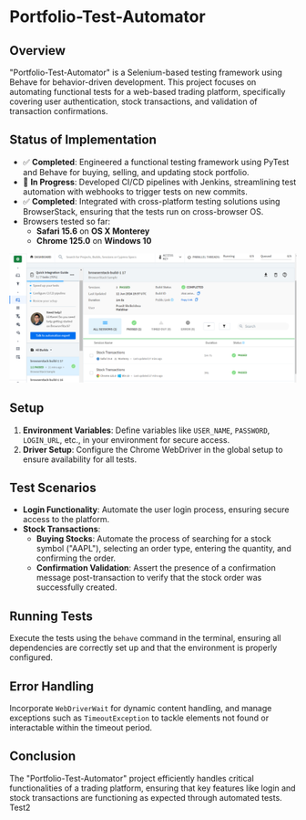 # Portfolio-Test-Automator

## Overview

"Portfolio-Test-Automator" is a Selenium-based testing framework using Behave for behavior-driven development. This project focuses on automating functional tests for a web-based trading platform, specifically covering user authentication, stock transactions, and validation of transaction confirmations.

## Status of Implementation

- ✅ **Completed**: Engineered a functional testing framework using PyTest and Behave for buying, selling, and updating stock portfolio.
- 🚧 **In Progress**: Developed CI/CD pipelines with Jenkins, streamlining test automation with webhooks to trigger tests on new commits.
- ✅ **Completed**: Integrated with cross-platform testing solutions using BrowserStack, ensuring that the tests run on cross-browser OS.
- Browsers tested so far:
  - **Safari 15.6** on **OS X Monterey**
  - **Chrome 125.0** on **Windows 10**

![Test Environment](images/CrossBrowserBuild.png)

## Setup

1. **Environment Variables**: Define variables like `USER_NAME`, `PASSWORD`, `LOGIN_URL`, etc., in your environment for secure access.
2. **Driver Setup**: Configure the Chrome WebDriver in the global setup to ensure availability for all tests.

## Test Scenarios

- **Login Functionality**: Automate the user login process, ensuring secure access to the platform.
- **Stock Transactions**:
  - **Buying Stocks**: Automate the process of searching for a stock symbol ("AAPL"), selecting an order type, entering the quantity, and confirming the order.
  - **Confirmation Validation**: Assert the presence of a confirmation message post-transaction to verify that the stock order was successfully created.

## Running Tests

Execute the tests using the `behave` command in the terminal, ensuring all dependencies are correctly set up and that the environment is properly configured.

## Error Handling

Incorporate `WebDriverWait` for dynamic content handling, and manage exceptions such as `TimeoutException` to tackle elements not found or interactable within the timeout period.

## Conclusion

The "Portfolio-Test-Automator" project efficiently handles critical functionalities of a trading platform, ensuring that key features like login and stock transactions are functioning as expected through automated tests. Test2
